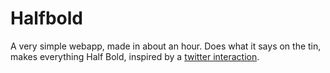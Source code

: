 # Halfbold

A very simple webapp, made in about an hour. Does what it says on the tin, makes everything Half Bold, inspired by a [twitter interaction](https://twitter.com/bradyjhenry/status/1528751837330870272).